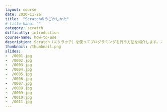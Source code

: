 ```yaml
---
layout: course
date: 2020-11-26
title:  "Scratchのうごかしかた"
# title-kana: ""
category: scratch
difficulty: introduction
course-name: how-to-use
description: Scratch（スクラッチ）を使ってプログラミングを行う方法を紹介します。スライドで誰でも簡単に学べるビジュアルプログラミング学習サイト「メクルン」を使って、Scratch（スクラッチ）の学習をはじめよう。
thumbnail: /thumbnail.png
slides:
-  /0001.jpg
-  /0002.jpg
-  /0003.jpg
-  /0004.jpg
-  /0005.jpg
-  /0006.jpg
-  /0007.jpg
-  /0008.jpg
-  /0009.jpg
-  /0010.jpg
-  /0011.jpg
---
```

